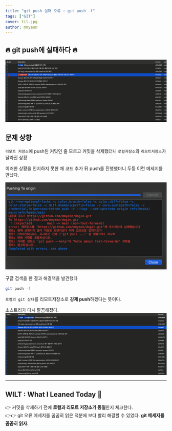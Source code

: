 ```yaml
---
title: "git push 실패 오류 : git push -f"
tags: ["GIT"]
cover: til.jpg
author: mmyeon
---
```


## 🔥 git push에 실패하다 🔥

![소스트리 이미지](./problem.png)

## **문제 상황**

`리모트 저장소`에 push된 커밋인 줄 모르고 커밋을 삭제했더니 `로컬저장소`와 `리모트저장소`가 달라진 상황

이러한 상황을 인지하지 못한 채 코드 추가 뒤 push를 진행했더니
두둥 이런 메세지를 만났다.

![푸쉬 실패 이미지](./pushfail.png)

구글 검색을 한 결과 해결책을 발견했다

```bash
git push -f
```

`로컬의 git 상태`를 리모트저장소로 **강제 push**하겠다는 뜻이다.

소스트리가 다시 깔끔해졌다.
![푸쉬 성공](./solution.png)

---

## WILT : What I Leaned Today 🤔

👉 커밋을 삭제하기 전에 **로컬과 리모트 저장소가 동일**한지 체크한다.</br>
👉👉 git 오류 메세지를 꼼꼼히 읽은 덕분에 보다 빨리 해결할 수 있었다. **git 메세지를 꼼꼼히 읽자**.
